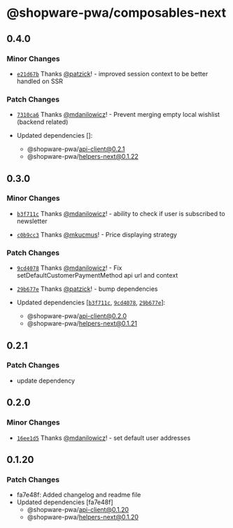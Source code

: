 # @shopware-pwa/composables-next

## 0.4.0

### Minor Changes

- [`e21d67b`](https://github.com/shopware/frontends/commit/e21d67bc142076e93630139232ea39a07b51ebfb) Thanks [@patzick](https://github.com/patzick)! - improved session context to be better handled on SSR

### Patch Changes

- [`7310ca6`](https://github.com/shopware/frontends/commit/7310ca64506ca5418d3ec2ef80f5c7d0fe4b779c) Thanks [@mdanilowicz](https://github.com/mdanilowicz)! - Prevent merging empty local wishlist (backend related)

- Updated dependencies []:
  - @shopware-pwa/api-client@0.2.1
  - @shopware-pwa/helpers-next@0.1.22

## 0.3.0

### Minor Changes

- [`b3f711c`](https://github.com/shopware/frontends/commit/b3f711ccb230025c0567b0a06a292bf9255a4992) Thanks [@mdanilowicz](https://github.com/mdanilowicz)! - ability to check if user is subscribed to newsletter

- [`c0b9cc3`](https://github.com/shopware/frontends/commit/c0b9cc35fdb588ef5e580dc7e19fa4414ba64d04) Thanks [@mkucmus](https://github.com/mkucmus)! - Price displaying strategy

### Patch Changes

- [`9cd4078`](https://github.com/shopware/frontends/commit/9cd4078433c5644d2153a8a1212b9076a8d37347) Thanks [@mdanilowicz](https://github.com/mdanilowicz)! - Fix setDefaultCustomerPaymentMethod api url and context

- [`29b677e`](https://github.com/shopware/frontends/commit/29b677e4ff59656f8a457ee4c8ab35e36cd06953) Thanks [@patzick](https://github.com/patzick)! - bump dependencies

- Updated dependencies [[`b3f711c`](https://github.com/shopware/frontends/commit/b3f711ccb230025c0567b0a06a292bf9255a4992), [`9cd4078`](https://github.com/shopware/frontends/commit/9cd4078433c5644d2153a8a1212b9076a8d37347), [`29b677e`](https://github.com/shopware/frontends/commit/29b677e4ff59656f8a457ee4c8ab35e36cd06953)]:
  - @shopware-pwa/api-client@0.2.0
  - @shopware-pwa/helpers-next@0.1.21

## 0.2.1

### Patch Changes

- update dependency

## 0.2.0

### Minor Changes

- [`16ee1d5`](https://github.com/shopware/frontends/commit/16ee1d52f76dc62ac5931dfd2ef0c428096db960) Thanks [@mdanilowicz](https://github.com/mdanilowicz)! - set default user addresses

## 0.1.20

### Patch Changes

- fa7e48f: Added changelog and readme file
- Updated dependencies [fa7e48f]
  - @shopware-pwa/api-client@0.1.20
  - @shopware-pwa/helpers-next@0.1.20
